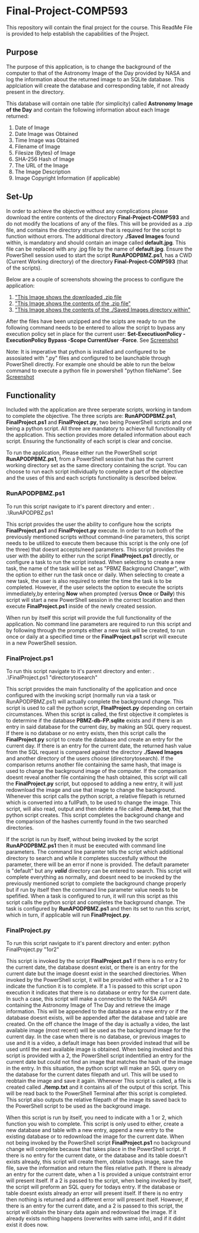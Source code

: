 # Final-Project-COMP593
This repository will contain the final project for the course. This ReadMe File is provided to help establish the capabilities of the Project.

## Purpose
The purpose of this application, is to change the background of the computer to that of the Astronomy Image of the Day provided by NASA and log the information about the returned image to an SQLite database. This applciation will create the database and corresponding table, if not already present in the directory.

This database will contain one table (for simplicity) called **Astronomy Image of the Day** and contain the following information about each Image returned: 
1. Date of Image
2. Date Image was Obtained
3. Time Image was Obtained 
4. Filename of Image
5. Filesize (Bytes) of Image
6. SHA-256 Hash of Image
7. The URL of the Image
8. The Image Description
9. Image Copyright Information (if applicable)

## Set-Up
In order to achieve the objective without any complications please download the entire contents of the directory **Final-Project-COMP593** and do not modify the locations of any of the files. This will be provided as a .zip file, and contains the directory structure that is required for the script to function without errors. The additional directory **./Saved Images** found within, is mandatory and should contain an image called **default.jpg**. This file can be replaced with any .jpg file by the name of **default.jpg**. Ensure the PowerShell session used to start the script **RunAPODPBMZ.ps1**, has a CWD (Current Working directory) of the directory **Final-Project-COMP593** (that of the scripts). 

Below are a couple of screenshots showing the process to configure the application:
1. ["This Image shows the downloaded .zip file](https://drive.google.com/file/d/1z4SiO3Sql6EaOrqk-DXsvGjrGE_DUcrv/view?usp=sharing)
2. ["This Image shows the contents of the .zip file"](https://drive.google.com/file/d/1oZJZMDN_-tzKhT9AsK-IPH_bgDeV2J7H/view?usp=sharing)
3. ["This Image shows the contents of the ./Saved Images directory within"](https://drive.google.com/file/d/1aVbqC6hPVLgtIrOgzoV-_8MZFlRkrcq4/view?usp=sharing)

After the files have been unzipped and the scipts are ready to run the following command needs to be entered to allow the script to bypass any execution policy set in place for the current user: **Set-ExecutiuonPolicy -ExecutionPolicy Bypass -Scope CurrentUser -Force**. See [Screenshot](https://drive.google.com/file/d/1GR50op8zIL6dLXWnPPP_dgQqgbJmF6Yw/view?usp=sharing)

Note: It is imperative that python is installed and configured to be assosiated with ".py" files and configured to be launchable through PowerShell directly. For example one should be able to run the below command to execute a python file in powershell "python fileName". See [Screenshot](https://drive.google.com/file/d/1byCb7ubeTDNzvNXZ_bcDMQ3p2JeJXo8J/view?usp=sharing)

## Functionality
Included with the application are three serperate scripts, working in tandom to complete the objective. The three scripts are: **RunAPODPBMZ.ps1**, **FinalProject.ps1** and **FinalProject.py**, two being PowerShell scripts and one being a python script. All three are mandatory to achieve full functionality of the application. This section provides more detailed information about each script. Ensuring the functionality of each script is clear and concise. 

To run the application, Please either run the PowerShell script **RunAPODPBMZ.ps1**, from a PowerShell session that has the current working directory set as the same directory containing the script. You can choose to run each script individually to complete a part of the objective and the uses of this and each scripts functionality is described below.

### RunAPODPBMZ.ps1
To run this script navigate to it's parent directory and enter: . .\RunAPODPBZ.ps1

This script provides the user the ability to configure how the scripts **FinalProject.ps1** and **FinalProject.py** execute. In order to run both of the previously mentioned scripts without command-line parameters, this script needs to be utilized to execute them because this script is the only one (of the three) that doesnt accepts/need parameters. This script provides the user with the ability to either run the script **FinalProject.ps1** directly, or configure a task to run the script instead. When selecting to create a new task, the name of the task will be set as "PBMZ Background Changer", with the option to either run the task once or daily. When selecting to create a new task, the user is also required to enter the time the task is to be completed. However, if the user selects the option to execute the scripts immediately,by entering **Now** when prompted (versus **Once** or **Daily**) this script will start a new PowerShell session in the correct location and then execute **FinalProject.ps1** inside of the newly created session. 

When run by itself this script will provide the full functionality of the application. No command line parameters are required to run this script and by following through the prompts either a new task will be created, to run once or daily at a specified time or the **FinalProject.ps1** script will execute in a new PowerShell session. 

### FinalProject.ps1
To run this script navigate to it's parent directory and enter: . .\FinalProject.ps1 "directorytosearch"

This script provides the main functionality of the application and once configured with the invoking script (normally run via a task or RunAPODPBMZ.ps1) will actually complete the background change. This script is used to call the python script, **FInalProject.py** depending on certain circumstances. When this script is called, the first objective it completes is to determine if the database **PBMZ-db-FP.sqlite** exists and if there is an entry in said database for the current day, by making an SQL query request. If there is no database or no entry exists, then this script calls the **FinalProject.py** script to create the database and create an entry for the current day. If there is an entry for the current date, the returned hash value from the SQL request is compared against the directory **./Saved Images** and another directory of the users choose (directorytosearch). If the comparison returns another file containing the same hash, that image is used to change the background image of the computer. If the comparison doesnt reveal another file containing the hash obtained, this script will call the **FinalProject.py** script, but opposed to adding a new entry, it will just redownload the image and use that image to change the background. Whenever this script calls the python script, a relative filepath is returned which is converted into a fullPath, to be used to change the image. This script, will also read, output and then delete a file called **./temp.txt**, that the python script creates. This script completes the background change and the comparison of the hashes currently found in the two searched directories. 

If the script is run by itself, without being invoked by the script **RunAPODPBMZ.ps1** then it must be executed with command line parameters. The command line paramter tells the script which additional directory to search and while it completes succesfully without the parameter, there will be an error if none is provided. The default parameter is "default" but any ***valid*** directory can be entered to search. This script will complete everything as normally, and doesnt need to be invoked by the previously mentioned script to complete the background change properly but if run by itself then the command line parameter value needs to be spefified. When a task is configured to run, it will run this script as this script calls the python script and completes the background change. The task is configured by **RunAPODPBMZ.ps1** and then its set to run this script, which in turn, if applicable will run **FinalProject.py**. 

### FinalProject.py
To run this script navigate to it's parent directory and enter: python FinalProject.py "1or2"

This script is invoked by the script **FInalProject.ps1** if there is no entry for the current date, the database doesnt exist, or there is an entry for the current date but the image doesnt exist in the searched directories. When invoked by the PowerShell script, it will be provided with either a 1 or a 2 to indicate the function it is to complete. If a 1 is passed to this script upon execution it indicates that there is no database or entry for the current date. In such a case, this script will make a connection to the NASA API containing the Astronomy Image of The Day and retrieve the image information. This will be appended to the database as a new entry or if the database doesnt exists, will be appended after the database and table are created. On the off chance the Image of the day is actually a video, the last available image (most recent) will be used as the background image for the current day. In the case when there is no database, or previous images to use and it is a video, a default image has been provided instead that will be used until the next available image is obtained. When being invoked and this script is provided with a 2, the PowerShell script indentified an entry for the current date but could not find an image that matches the hash of the image in the entry. In this situation, the python script will make an SQL query on the database for the current dates filepath and url. This will be used to reobtain the image and save it again. Whenever This script is called, a file is created called **./temp.txt** and it contains all of the output of this script. This will be read back to the PowerShell Terminal after this script is completed. This script also outputs the relative filepath of the image its saved back to the PowerShell script to be used as the background image. 

When this script is run by itself, you need to indicate with a 1 or 2, which function you wish to complete. This script is only used to either, create a new database and table with a new entry, append a new entry to the existing database or to redownload the image for the current date. When not being invoked by the PowerShell script **FinalProject.ps1** no background change will complete because that takes place in the PowerShell script. If there is no entry for the current date, or the database and its table doesn't exists already, this script will create them, obtain todays image, save the file, save the information and return the files relative path. If there is already an entry for the current date, when a 1 is provided a unique contstraint error will present itself. If a 2 is passed to the script, when being invoked by itself, the script will preform an SQL query for todays entry. If the database or table doesnt exists already an error will present itself. If there is no entry then nothing is returned and a different error will present itself. However, if there is an entry for the current date, and a 2 is passed to this script, the script will obtain the binary data again and redownload the image. If it already exists nothing happens (overwrites with same info), and if it didnt exist it does now.  